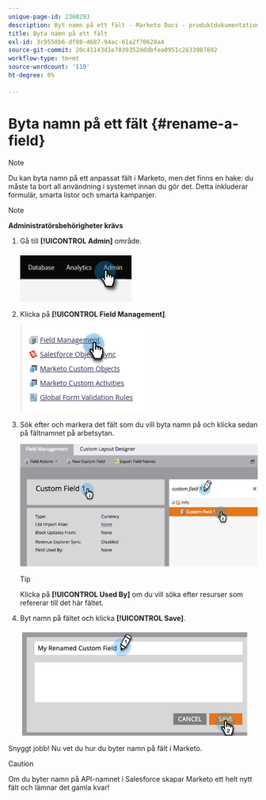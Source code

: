 ```yaml
---
unique-page-id: 2360293
description: Byt namn på ett fält - Marketo Docs - produktdokumentation
title: Byta namn på ett fält
exl-id: 3c9558b6-df08-4687-94ac-61a2f70628a4
source-git-commit: 20c41143d1e7839352dddbfea0951c2633987692
workflow-type: tm+mt
source-wordcount: '119'
ht-degree: 0%

---
```


# Byta namn på ett fält {#rename-a-field}

>[!NOTE]
>
>Du kan byta namn på ett anpassat fält i Marketo, men det finns en hake: du måste ta bort all användning i systemet innan du gör det. Detta inkluderar formulär, smarta listor och smarta kampanjer.

>[!NOTE]
>
>**Administratörsbehörigheter krävs**

1. Gå till **[!UICONTROL Admin]** område.

   ![](assets/rename-a-field-1.png)

1. Klicka på **[!UICONTROL Field Management]**.

   ![](assets/rename-a-field-2.png)

1. Sök efter och markera det fält som du vill byta namn på och klicka sedan på fältnamnet på arbetsytan.

   ![](assets/rename-a-field-3.png)

   >[!TIP]
   >
   >Klicka på **[!UICONTROL Used By]** om du vill söka efter resurser som refererar till det här fältet.

1. Byt namn på fältet och klicka **[!UICONTROL Save]**.

   ![](assets/rename-a-field-4.png)

Snyggt jobb! Nu vet du hur du byter namn på fält i Marketo.

>[!CAUTION]
>
>Om du byter namn på API-namnet i Salesforce skapar Marketo ett helt nytt fält och lämnar det gamla kvar!
